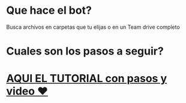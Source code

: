 # Que hace el bot?
Busca archivos en carpetas que tu elijas o en un Team drive completo

# Cuales son los pasos a seguir?


# [AQUI EL TUTORIAL con pasos y video ❤](https://uniq.edu.mx/Telegram-bot-para-buscar-archivos-dentro-de-un-team-drive-o-carpetas-en-google-drive)

